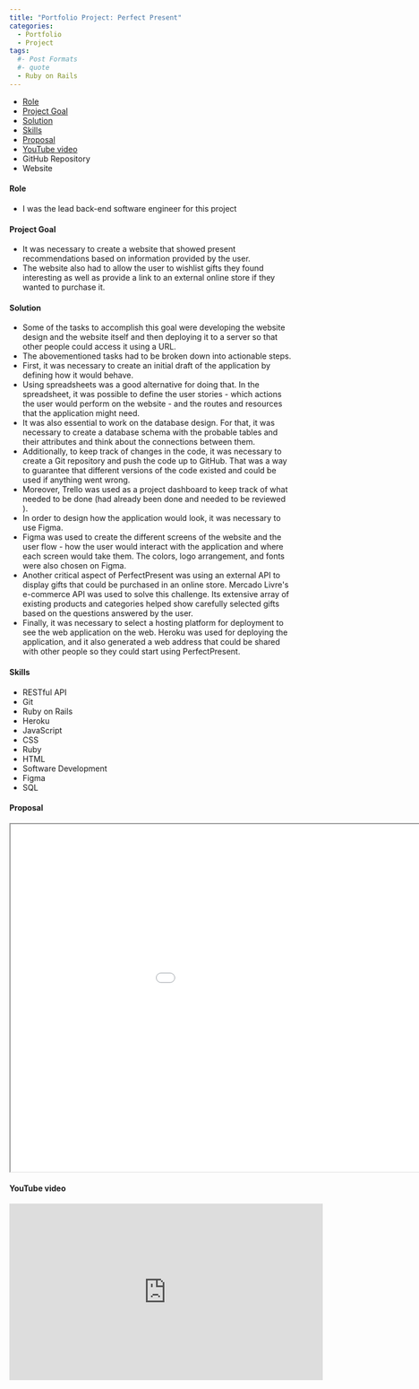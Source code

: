 ```yaml
---
title: "Portfolio Project: Perfect Present"
categories:
  - Portfolio
  - Project
tags:
  #- Post Formats
  #- quote
  - Ruby on Rails
---
```


<nav>
  <ul>
    <li><a href="#role">Role</a></li>
    <li><a href="#goal">Project Goal</a></li>
    <li><a href="#solution">Solution</a></li>
    <li><a href="#skills">Skills</a></li>
    <li><a href="#proposal">Proposal</a></li>
    <li><a href="#youtube-video">YouTube video</a></li>
    <li>
      <a href="https://github.com/moura-carlos/perfect-present" target="_blank" style="text-decoration: none;">
      <i class="fab fa-fw fa-github"></i>
       GitHub Repository
    </a>
    </li>
    <li>
      <a href="https://quiet-island-65599.herokuapp.com/" target="_blank" style="text-decoration: none;">
        <i class="fas fa-fw fa-link"></i>
       Website
      </a>
    </li>
  </ul>
</nav>

<h4 id="role">Role</h4>
<ul>
  <li>I was the lead back-end software engineer for this project</li>
</ul>

<h4 id="goal">Project Goal</h4>
<ul>
  <li>It was necessary to create a website that showed present recommendations
based on information provided by the user.</li>
  <li>The website also had to allow the user to wishlist gifts they found interesting
as well as provide a link to an external online store if they wanted to purchase
it.</li>
</ul>

<h4 id="solution">Solution</h4>
<ul>
  <li>Some of the tasks to accomplish this goal were developing the website design and the website itself and then
  deploying it to a server so that other people could access it using a URL.
</li>
<li>The abovementioned tasks had to be broken down into actionable steps.
</li>
<li>First, it was necessary to create an initial draft of the application by defining how it would behave.
</li>
<li>Using spreadsheets was a good alternative for doing that. In the spreadsheet, it was possible to define the user
  stories - which actions the user would perform on the website - and the routes and resources that the application
  might need.
</li>
<li>It was also essential to work on the database design. For that, it was necessary to create a database schema with
  the probable tables and their attributes and think about the connections between them.
</li>
<li>Additionally, to keep track of changes in the code, it was necessary to create a Git repository and push the code up
  to GitHub. That was a way to guarantee that different versions of the code existed and could be used if anything went
  wrong.
</li>
<li>
  Moreover, Trello was used as a project dashboard to keep track of what needed to be done (had already been done and
  needed to be reviewed ).
</li>
<li>In order to design how the application would look, it was necessary to use Figma.</li>
<li>Figma was used to create the different screens of the website and the user flow - how the user would interact with
  the application and where each screen would take them. The colors, logo arrangement, and fonts were also chosen on
  Figma.</li>
<li>Another critical aspect of PerfectPresent was using an external API to display gifts that could be purchased in an
  online store. Mercado Livre's e-commerce API was used to solve this challenge. Its extensive array of existing
  products and categories helped show carefully selected gifts based on the questions answered by the user.</li>
<li>
  Finally, it was necessary to select a hosting platform for deployment to see the web application on the web. Heroku
  was used for deploying the application, and it also generated a web address that could be shared with other people so
  they could start using PerfectPresent.
</li>
</ul>

<h4 id="skills">Skills</h4>
<ul>
<li> RESTful API</li>
<li> Git</li>
<li> Ruby on Rails</li>
<li> Heroku</li>
<li> JavaScript</li>
<li> CSS</li>
<li> Ruby</li>
<li> HTML</li>
<li> Software Development</li>
<li>Figma</li>
<li> SQL</li>
</ul>






<h4 id="proposal">Proposal</h4>
<iframe src="/assets/pdfs/PerfectPresentProposal.pdf" height="620" width="1120"></iframe>


<h4 id="youtube-video">YouTube video</h4>
<iframe width="560" height="315" src="https://www.youtube.com/embed/aYp630RUlvE" title="YouTube video player" frameborder="0" allow="accelerometer; autoplay; clipboard-write; encrypted-media; gyroscope; picture-in-picture; web-share" allowfullscreen></iframe>
